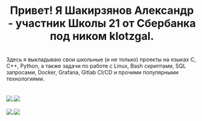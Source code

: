 <h1 align="center">Привет! Я Шакирзянов Александр - участник Школы 21 от Сбербанка под ником klotzgal.</h1>
<br>Здесь я выкладываю свои школьные (и не только) проекты на языках C, C++, Python, а также задачи по работе с Linux, Bash скриптами, SQL запросами, Docker, Grafana, Gitlab CI/CD и прочими популярными технологиями.
</br>
</br></br>

<a href="https://github-readme-stats.vercel.app/api?username=klotzgal&theme=github_dark">
  <img align="center" src="https://github-readme-stats.vercel.app/api?username=klotzgal&theme=github_dark" />
</a>
<a href="https://github-readme-stats.vercel.app/api/top-langs/?username=klotzgal&layout=compact&theme=github_dark">
  <img align="center" src="https://github-readme-stats.vercel.app/api/top-langs/?username=klotzgal&layout=compact&theme=github_dark" />
</a>
<br></br>
<a href="https://github.com/klotzgal/3DViewer_v1.0">
  <img align="center" src="https://github-readme-stats.vercel.app/api/pin/?username=klotzgal&repo=3DViewer_v1.0&theme=github_dark" />
</a>
<a href="https://github.com/klotzgal/LinuxMonitoring_v2">
  <img align="center" src="https://github-readme-stats.vercel.app/api/pin/?username=klotzgal&repo=LinuxMonitoring_v2&theme=github_dark" />
</a>

